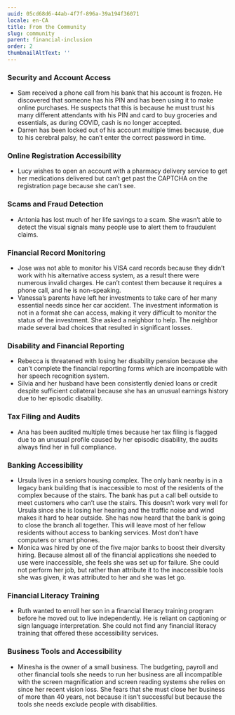 ```yaml
---
uuid: 05cd68d6-44ab-4f7f-896a-39a194f36071
locale: en-CA
title: From the Community
slug: community
parent: financial-inclusion
order: 2
thumbnailAltText: ''
---
```

### Security and Account Access

- Sam received a phone call from his bank that his account is frozen. He discovered that someone has his PIN and has been using it to make online purchases. He suspects that this is because he must trust his many different attendants with his PIN and card to buy groceries and essentials, as during COVID, cash is no longer accepted.
- Darren has been locked out of his account multiple times because, due to his cerebral palsy, he can’t enter the correct password in time.

### Online Registration Accessibility

- Lucy wishes to open an account with a pharmacy delivery service to get her medications delivered but can’t get past the CAPTCHA on the registration page because she can’t see.

### Scams and Fraud Detection

- Antonia has lost much of her life savings to a scam. She wasn’t able to detect the visual signals many people use to alert them to fraudulent claims.

### Financial Record Monitoring

- Jose was not able to monitor his VISA card records because they didn’t work with his alternative access system, as a result there were numerous invalid charges. He can’t contest them because it requires a phone call, and he is non-speaking.
- Vanessa’s parents have left her investments to take care of her many essential needs since her car accident. The investment information is not in a format she can access, making it very difficult to monitor the status of the investment. She asked a neighbor to help. The neighbor made several bad choices that resulted in significant losses.

### Disability and Financial Reporting

- Rebecca is threatened with losing her disability pension because she can’t complete the financial reporting forms which are incompatible with her speech recognition system.
- Silvia and her husband have been consistently denied loans or credit despite sufficient collateral because she has an unusual earnings history due to her episodic disability.

### Tax Filing and Audits

- Ana has been audited multiple times because her tax filing is flagged due to an unusual profile caused by her episodic disability, the audits always find her in full compliance.

### Banking Accessibility

- Ursula lives in a seniors housing complex. The only bank nearby is in a legacy bank building that is inaccessible to most of the residents of the complex because of the stairs. The bank has put a call bell outside to meet customers who can’t use the stairs. This doesn’t work very well for Ursula since she is losing her hearing and the traffic noise and wind makes it hard to hear outside. She has now heard that the bank is going to close the branch all together. This will leave most of her fellow residents without access to banking services. Most don’t have computers or smart phones.
- Monica was hired by one of the five major banks to boost their diversity hiring. Because almost all of the financial applications she needed to use were inaccessible, she feels she was set up for failure. She could not perform her job, but rather than attribute it to the inaccessible tools she was given, it was attributed to her and she was let go.

### Financial Literacy Training

- Ruth wanted to enroll her son in a financial literacy training program before he moved out to live independently. He is reliant on captioning or sign language interpretation. She could not find any financial literacy training that offered these accessibility services.

### Business Tools and Accessibility

- Minesha is the owner of a small business. The budgeting, payroll and other financial tools she needs to run her business are all incompatible with the screen magnification and screen reading systems she relies on since her recent vision loss. She fears that she must close her business of more than 40 years, not because it isn’t successful but because the tools she needs exclude people with disabilities.
